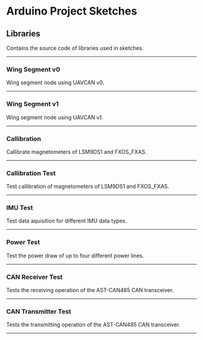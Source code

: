 # Arduino Project Sketches


## Libraries

Contains the source code of libraries used in sketches.

---

### Wing Segment v0

Wing segment node using UAVCAN v0.

---

### Wing Segment v1

Wing segment node using UAVCAN v1.

---

### Callibration

Callibrate magnetometers of LSM9DS1 and FXOS_FXAS.

---

### Callibration Test

Test callibration of magnetometers of LSM9DS1 and FXOS_FXAS.

---

### IMU Test

Test data aquisition for different IMU data types.

---

### Power Test

Test the power draw of up to four different power lines.

---

### CAN Receiver Test

Tests the receiving operation of the AST-CAN485 CAN transceiver.

---

### CAN Transmitter Test

Tests the transmitting operation of the AST-CAN485 CAN transceiver.

---
